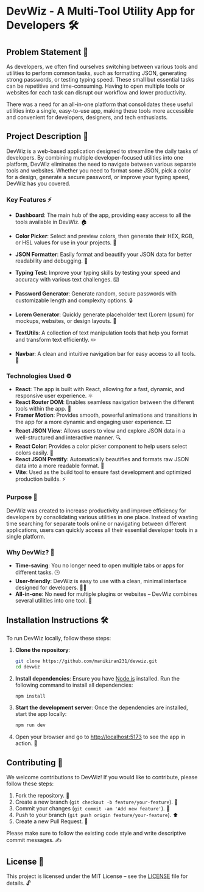 # DevWiz - A Multi-Tool Utility App for Developers 🛠️

## Problem Statement 🚨

As developers, we often find ourselves switching between various tools and utilities to perform common tasks, such as formatting JSON, generating strong passwords, or testing typing speed. These small but essential tasks can be repetitive and time-consuming. Having to open multiple tools or websites for each task can disrupt our workflow and lower productivity. 

There was a need for an all-in-one platform that consolidates these useful utilities into a single, easy-to-use app, making these tools more accessible and convenient for developers, designers, and tech enthusiasts.

## Project Description 📱

DevWiz is a web-based application designed to streamline the daily tasks of developers. By combining multiple developer-focused utilities into one platform, DevWiz eliminates the need to navigate between various separate tools and websites. Whether you need to format some JSON, pick a color for a design, generate a secure password, or improve your typing speed, DevWiz has you covered.

### Key Features ⚡

- **Dashboard**: The main hub of the app, providing easy access to all the tools available in DevWiz. 🏠
  
- **Color Picker**: Select and preview colors, then generate their HEX, RGB, or HSL values for use in your projects. 🎨

- **JSON Formatter**: Easily format and beautify your JSON data for better readability and debugging. 📜

- **Typing Test**: Improve your typing skills by testing your speed and accuracy with various text challenges. ⌨️

- **Password Generator**: Generate random, secure passwords with customizable length and complexity options. 🔒

- **Lorem Generator**: Quickly generate placeholder text (Lorem Ipsum) for mockups, websites, or design layouts. 📄

- **TextUtils**: A collection of text manipulation tools that help you format and transform text efficiently. ✏️

- **Navbar**: A clean and intuitive navigation bar for easy access to all tools. 🧭

### Technologies Used ⚙️

- **React**: The app is built with React, allowing for a fast, dynamic, and responsive user experience. ⚛️
- **React Router DOM**: Enables seamless navigation between the different tools within the app. 🔄
- **Framer Motion**: Provides smooth, powerful animations and transitions in the app for a more dynamic and engaging user experience. 🎞️
- **React JSON View**: Allows users to view and explore JSON data in a well-structured and interactive manner. 🔍
- **React Color**: Provides a color picker component to help users select colors easily. 🎨
- **React JSON Prettify**: Automatically beautifies and formats raw JSON data into a more readable format. 💅
- **Vite**: Used as the build tool to ensure fast development and optimized production builds. ⚡

### Purpose 🎯

DevWiz was created to increase productivity and improve efficiency for developers by consolidating various utilities in one place. Instead of wasting time searching for separate tools online or navigating between different applications, users can quickly access all their essential developer tools in a single platform.

### Why DevWiz? 🤔

- **Time-saving**: You no longer need to open multiple tabs or apps for different tasks. 🕒
- **User-friendly**: DevWiz is easy to use with a clean, minimal interface designed for developers. 🧑‍💻
- **All-in-one**: No need for multiple plugins or websites – DevWiz combines several utilities into one tool. 🔧

## Installation Instructions 🛠️

To run DevWiz locally, follow these steps:

1. **Clone the repository**:
    ```bash
    git clone https://github.com/manikiran231/devwiz.git
    cd devwiz
    ```

2. **Install dependencies**: Ensure you have [Node.js](https://nodejs.org/) installed. Run the following command to install all dependencies:
    ```bash
    npm install
    ```

3. **Start the development server**: Once the dependencies are installed, start the app locally:
    ```bash
    npm run dev
    ```

4. Open your browser and go to [http://localhost:5173](http://localhost:5173) to see the app in action. 🚀

## Contributing 🤝

We welcome contributions to DevWiz! If you would like to contribute, please follow these steps:

1. Fork the repository. 🍴
2. Create a new branch (`git checkout -b feature/your-feature`). 🌿
3. Commit your changes (`git commit -am 'Add new feature'`). 💬
4. Push to your branch (`git push origin feature/your-feature`). ⬆️
5. Create a new Pull Request. 🔄

Please make sure to follow the existing code style and write descriptive commit messages. ✍️

## License 📜

This project is licensed under the MIT License – see the [LICENSE](LICENSE) file for details. 🔓
